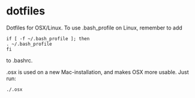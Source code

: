 dotfiles
========

Dotfiles for OSX/Linux.
To use .bash_profile on Linux, remember to add 

    if [ -f ~/.bash_profile ]; then
    . ~/.bash_profile
    fi
to .bashrc. 

.osx is used on a new Mac-installation, and makes OSX more usable.
Just run:

    ./.osx


